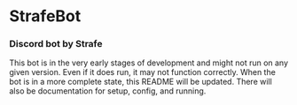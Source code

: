 # StrafeBot
### Discord bot by Strafe

This bot is in the very early stages of development and might not run on any given version. Even if it does run, it may not function correctly. When the bot is in a more complete state, this README will be updated. There will also be documentation for setup, config, and running. 
